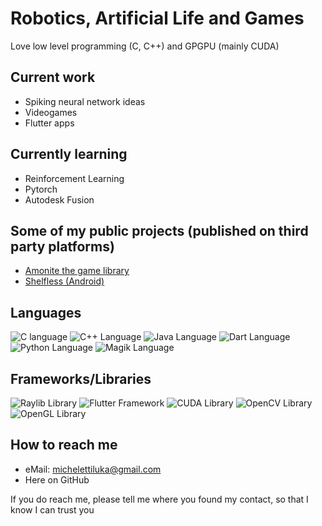 # Robotics, Artificial Life and Games
Love low level programming (C, C++) and GPGPU (mainly CUDA)

## Current work
- Spiking neural network ideas
- Videogames
- Flutter apps

## Currently learning
- Reinforcement Learning
- Pytorch
- Autodesk Fusion

## Some of my public projects (published on third party platforms)
- [Amonite the game library](https://pypi.org/project/amonite/)
- [Shelfless (Android)](https://play.google.com/store/apps/details?id=mathorga.app.shelfless)

## Languages
![C language](https://img.shields.io/badge/C-A8B9CC?style=for-the-badge&logo=c&logoColor=FFFFFF)
![C++ Language](https://img.shields.io/badge/C%2B%2B-00599C?style=for-the-badge&logo=c%2B%2B&logoColor=FFFFFF)
![Java Language](https://img.shields.io/badge/Java-ED8B00?style=for-the-badge&logo=openjdk&logoColor=FFFFFF)
![Dart Language](https://img.shields.io/badge/Dart-0175C2?style=for-the-badge&logo=dart&logoColor=FFFFFF)
![Python Language](https://img.shields.io/badge/Python-3776AB?style=for-the-badge&logo=python&logoColor=FFFFFF)
![Magik Language](https://img.shields.io/badge/Magik-0870D8?style=for-the-badge&logo=generalelectric&logoColor=FFFFFF)

## Frameworks/Libraries
![Raylib Library](https://img.shields.io/badge/Raylib-000000?style=for-the-badge&logo=raylib&logoColor=FFFFFF)
![Flutter Framework](https://img.shields.io/badge/Flutter-02569B?style=for-the-badge&logo=flutter&logoColor=FFFFFF)
![CUDA Library](https://img.shields.io/badge/CUDA-76B900?style=for-the-badge&logo=nvidia&logoColor=FFFFFF)
![OpenCV Library](https://img.shields.io/badge/OpenCV-5C3EE8?style=for-the-badge&logo=opencv&logoColor=FFFFFF)
![OpenGL Library](https://img.shields.io/badge/OpenGL-5586A4?style=for-the-badge&logo=opengl&logoColor=FFFFFF)
<!-- ![PyTorch Library](https://img.shields.io/badge/PyTorch-EE4C2C?style=for-the-badge&logo=pytorch&logoColor=FFFFFF) -->

## How to reach me
- eMail: michelettiluka@gmail.com
- Here on GitHub

If you do reach me, please tell me where you found my contact, so that I know I can trust you

<!-- Badges are generated using https://shields.io/, via its static badge API, which in turn uses https://simpleicons.org/ in order to display logos -->
